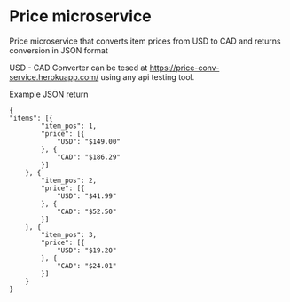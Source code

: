 # Price microservice
Price microservice that converts item prices from USD to CAD and returns conversion in JSON format

USD - CAD Converter can be tesed at https://price-conv-service.herokuapp.com/ using any api testing tool.

Example JSON return
```
{
"items": [{
        "item_pos": 1,
        "price": [{
            "USD": "$149.00"
        }, {
            "CAD": "$186.29"
        }]
    }, {
        "item_pos": 2,
        "price": [{
            "USD": "$41.99"
        }, {
            "CAD": "$52.50"
        }]
    }, {
        "item_pos": 3,
        "price": [{
            "USD": "$19.20"
        }, {
            "CAD": "$24.01"
        }]
    }
}
```
